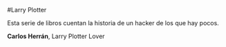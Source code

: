 #Larry Plotter

Esta serie de libros cuentan la historia de un hacker de los que hay pocos.

**Carlos Herrán**, Larry Plotter Lover
